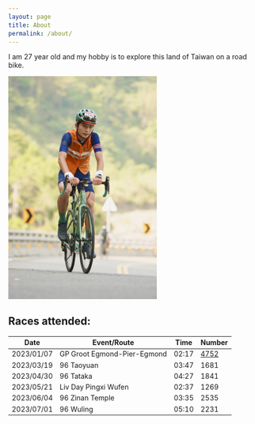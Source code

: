 ```yaml
---
layout: page
title: About
permalink: /about/
---
```



I am 27 year old and my hobby is to explore this land of Taiwan on a road bike.

<img src="/images/profile_pic.jpg/" width="300" />

## Races attended:

| Date       | Event/Route                 | Time  | Number             |
|------------|-----------------------------|-------|--------------------|
| 2023/01/07 | GP Groot Egmond-Pier-Egmond | 02:17 | [4752](epe-4752)   |
| 2023/03/19 | 96 Taoyuan                  | 03:47 | 1681               |
| 2023/04/30 | 96 Tataka                   | 04:27 | 1841               |
| 2023/05/21 | Liv Day Pingxi Wufen        | 02:37 | 1269               |
| 2023/06/04 | 96 Zinan Temple             | 03:35 | 2535               |
| 2023/07/01 | 96 Wuling                   | 05:10 | 2231               |

[epe-4752]: https://results.sporthive.com/events/7015744369956131328/races/484500/bib/4752